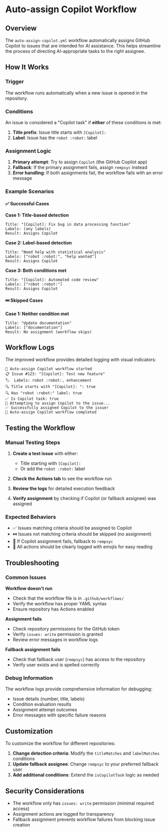 # Auto-assign Copilot Workflow

## Overview

The `auto-assign-copilot.yml` workflow automatically assigns GitHub Copilot to issues that are intended for AI assistance. This helps streamline the process of directing AI-appropriate tasks to the right assignee.

## How It Works

### Trigger
The workflow runs automatically when a new issue is opened in the repository.

### Conditions
An issue is considered a "Copilot task" if **either** of these conditions is met:

1. **Title prefix**: Issue title starts with `[Copilot]: `
2. **Label**: Issue has the `robot :robot:` label

### Assignment Logic

1. **Primary attempt**: Try to assign `Copilot` (the GitHub Copilot app)
2. **Fallback**: If the primary assignment fails, assign `rempsyc` instead
3. **Error handling**: If both assignments fail, the workflow fails with an error message

### Example Scenarios

#### ✅ Successful Cases

**Case 1: Title-based detection**
```
Title: "[Copilot]: Fix bug in data processing function"
Labels: (any labels)
Result: Assigns Copilot
```

**Case 2: Label-based detection**
```
Title: "Need help with statistical analysis"
Labels: ["robot :robot:", "help wanted"]
Result: Assigns Copilot
```

**Case 3: Both conditions met**
```
Title: "[Copilot]: Automated code review"
Labels: ["robot :robot:"]
Result: Assigns Copilot
```

#### ⏭️ Skipped Cases

**Case 1: Neither condition met**
```
Title: "Update documentation"
Labels: ["documentation"]
Result: No assignment (workflow skips)
```

## Workflow Logs

The improved workflow provides detailed logging with visual indicators:

```
🤖 Auto-assign Copilot workflow started
📋 Issue #123: "[Copilot]: Test new feature"
🏷️  Labels: robot :robot:, enhancement
🔍 Title starts with "[Copilot]: ": true
🔍 Has "robot :robot:" label: true
✅ Is Copilot task: true
🎯 Attempting to assign Copilot to the issue...
✅ Successfully assigned Copilot to the issue!
🏁 Auto-assign Copilot workflow completed
```

## Testing the Workflow

### Manual Testing Steps

1. **Create a test issue** with either:
   - Title starting with `[Copilot]: ` 
   - Or add the `robot :robot:` label

2. **Check the Actions tab** to see the workflow run

3. **Review the logs** for detailed execution feedback

4. **Verify assignment** by checking if Copilot (or fallback assignee) was assigned

### Expected Behaviors

- ✅ Issues matching criteria should be assigned to Copilot
- ⏭️ Issues not matching criteria should be skipped (no assignment)
- 🔄 If Copilot assignment fails, fallback to `rempsyc`
- 📝 All actions should be clearly logged with emojis for easy reading

## Troubleshooting

### Common Issues

**Workflow doesn't run**
- Check that the workflow file is in `.github/workflows/`
- Verify the workflow has proper YAML syntax
- Ensure repository has Actions enabled

**Assignment fails**
- Check repository permissions for the GitHub token
- Verify `issues: write` permission is granted
- Review error messages in workflow logs

**Fallback assignment fails**
- Check that fallback user (`rempsyc`) has access to the repository
- Verify user exists and is spelled correctly

### Debug Information

The workflow logs provide comprehensive information for debugging:
- Issue details (number, title, labels)
- Condition evaluation results
- Assignment attempt outcomes
- Error messages with specific failure reasons

## Customization

To customize the workflow for different repositories:

1. **Change detection criteria**: Modify the `titleMatches` and `labelMatches` conditions
2. **Update fallback assignee**: Change `rempsyc` to your preferred fallback user
3. **Add additional conditions**: Extend the `isCopilotTask` logic as needed

## Security Considerations

- The workflow only has `issues: write` permission (minimal required access)
- Assignment actions are logged for transparency
- Fallback assignment prevents workflow failures from blocking issue creation